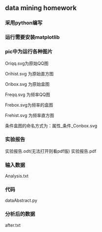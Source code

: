 ## data mining homework
### 采用python编写
### 运行需要安装matplotlib
### pic中为运行各种图片
Oriqq.svg为原始QQ图

Orihist.svg 为原始直方图

Oribox.svg 为原始盒图

Freqq.svg 为频率QQ图

Frebox.svg为频率的盒图

Frehist.svg 为频率直方图

条件盒图的命名方式为：属性_条件_Conbox.svg

### 实验报告
实验报告.odt(无法打开则看pdf版)
实验报告.pdf

### 输入数据
Analysis.txt

### 代码
dataAbstract.py 

### 分析后的数据
after.txt





